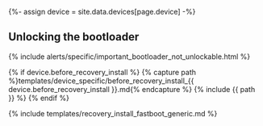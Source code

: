 {%- assign device = site.data.devices[page.device] -%}

## Unlocking the bootloader

{% include alerts/specific/important_bootloader_not_unlockable.html %}

{% if device.before_recovery_install %}
{% capture path %}templates/device_specific/before_recovery_install_{{ device.before_recovery_install }}.md{% endcapture %}
{% include {{ path }} %}
{% endif %}

{% include templates/recovery_install_fastboot_generic.md %}